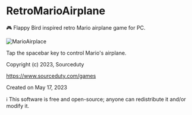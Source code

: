 # RetroMarioAirplane
🎮 Flappy Bird inspired retro Mario airplane game for PC.

![MarioAirplace](https://github.com/sourceduty/RetroMarioAirplane/assets/123030236/d802322e-8f09-4062-849f-96a5641f8700)

Tap the spacebar key to control Mario's airplane.

Copyright (c) 2023, Sourceduty

https://www.sourceduty.com/games

Created on May 17, 2023

ℹ️ This software is free and open-source; anyone can redistribute it and/or modify it.
